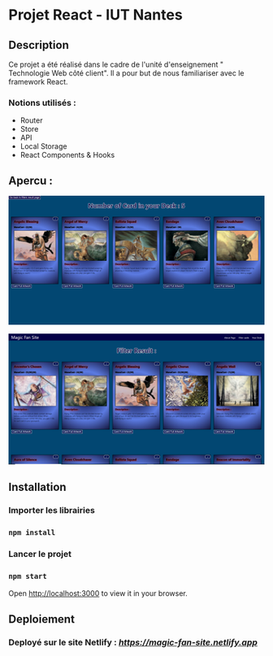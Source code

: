 # Projet React - IUT Nantes

## Description

Ce projet a été réalisé dans le cadre de l'unité d'enseignement " Technologie Web côté client".
Il a pour but de nous familiariser avec le framework React.

### Notions utilisés :

-   Router
-   Store
-   API
-   Local Storage
-   React Components & Hooks

## Apercu :

![page Deck](assets/pageDeck.PNG)

![page Cards](assets/pageCards.PNG)

## Installation

### Importer les librairies

### `npm install`

### Lancer le projet

### `npm start`

Open [http://localhost:3000](http://localhost:3000) to view it in your browser.

## Deploiement

### Deployé sur le site Netlify : *https://magic-fan-site.netlify.app*
